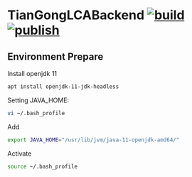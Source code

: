 # TianGongLCABackend [![build](https://github.com/linancn/TianGong-Footprint-Backend/actions/workflows/build.yaml/badge.svg)](https://github.com/linancn/TianGong-Footprint-Backend/actions/workflows/build.yaml) [![publish](https://github.com/linancn/TianGong-Footprint-Backend/actions/workflows/publish.yaml/badge.svg)](https://github.com/linancn/TianGong-Footprint-Backend/actions/workflows/publish.yaml)

## Environment Prepare

Install openjdk 11

```bash
apt install openjdk-11-jdk-headless
```

Setting JAVA_HOME:

```bash
vi ~/.bash_profile
```
Add

```bash
export JAVA_HOME="/usr/lib/jvm/java-11-openjdk-amd64/"
```
Activate

```bash
source ~/.bash_profile
```
